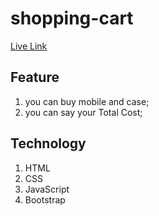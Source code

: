 # shopping-cart
[Live Link](https://mdmehedyhassan.github.io/shopping-cart/)

## Feature
1. you can buy mobile and case;
2. you can say your Total Cost;

## Technology 
1. HTML 
2. CSS 
3. JavaScript 
4. Bootstrap
